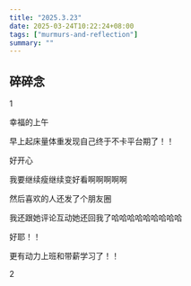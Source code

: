 ```yaml
---
title: "2025.3.23"
date: 2025-03-24T10:22:24+08:00
tags: ["murmurs-and-reflection"]
summary: ""
---
```

## 碎碎念
1

幸福的上午

早上起床量体重发现自己终于不卡平台期了！！

好开心

我要继续瘦继续变好看啊啊啊啊啊

然后喜欢的人还发了个朋友圈

我还跟她评论互动她还回我了哈哈哈哈哈哈哈哈哈

好耶！！

更有动力上班和带薪学习了！！

2

